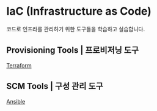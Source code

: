 # IaC (Infrastructure as Code)

코드로 인프라를 관리하기 위한 도구들을 학습하고 실습합니다.

## Provisioning Tools | 프로비저닝 도구

[Terraform](https://github.com/EeeasyCode/IaC/blob/d94cb99e3b601dd38c6803f93261ba9b99ab658a/terraform.md)

## SCM Tools | 구성 관리 도구

[Ansible](https://github.com/EeeasyCode/IaC/blob/d94cb99e3b601dd38c6803f93261ba9b99ab658a/ansible.md)
